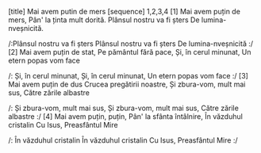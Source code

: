 [title] Mai avem putin de mers
[sequence] 1,2,3,4
[1]
Mai avem puțin de mers,
Pân' la ținta mult dorită.
Plânsul nostru va fi șters
De lumina-nveșnicită.

/:Plânsul nostru va fi șters
Plânsul nostru va fi șters
De lumina-nveșnicită :/
[2]
Mai avem puțin de stat,
Pe pământul fără pace,
Și, în cerul minunat,
Un etern popas vom face

/: Și, în cerul minunat,
Și, în cerul minunat,
Un etern popas vom face :/
[3]
Mai avem puțin de dus
Crucea pregătirii noastre,
Și zbura-vom, mult mai sus,
Către zările albastre

/: Și zbura-vom, mult mai sus,
Și zbura-vom, mult mai sus,
Către zările albastre :/
[4]
Mai avem puțin, puțin,
Pân' la sfânta întâlnire,
În văzduhul cristalin
Cu Isus, Preasfântul Mire

/: În văzduhul cristalin
În văzduhul cristalin
Cu Isus, Preasfântul Mire :/

